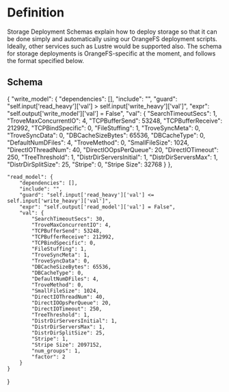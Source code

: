 # Definition
Storage Deployment Schemas explain how to deploy storage so that it can be done simply and automatically using our OrangeFS deployment scripts. Ideally, other services such as Lustre would be supported also. The schema for storage deployments is OrangeFS-specific at the moment, and follows the format specified below.
## Schema
{
    "write_model": {
        "dependencies": [],
        "include": "",
        "guard": "self.input['read_heavy']['val'] > self.input['write_heavy']['val']",
        "expr": "self.output['write_model']['val'] = False",
        "val": {
            "SearchTimeoutSecs": 1,
            "TroveMaxConcurrentIO": 4,
            "TCPBufferSend": 53248,
            "TCPBufferReceive": 212992,
            "TCPBindSpecific": 0,
            "FileStuffing": 1,
            "TroveSyncMeta": 0,
            "TroveSyncData": 0,
            "DBCacheSizeBytes": 65536,
            "DBCacheType": 0,
            "DefaultNumDFiles": 4,
            "TroveMethod": 0,
            "SmallFileSize": 1024,
            "DirectIOThreadNum": 40,
            "DirectIOOpsPerQueue": 20,
            "DirectIOTimeout": 250,
            "TreeThreshold": 1,
            "DistrDirServersInitial": 1,
            "DistrDirServersMax": 1,
            "DistrDirSplitSize": 25,
            "Stripe": 0,
            "Stripe Size": 32768
        }
    },

    "read_model": {
        "dependencies": [],
        "include": "",
        "guard": "self.input['read_heavy']['val'] <= self.input['write_heavy']['val']",
        "expr": "self.output['read_model']['val'] = False",
        "val": {
            "SearchTimeoutSecs": 30,
            "TroveMaxConcurrentIO": 4,
            "TCPBufferSend": 53248,
            "TCPBufferReceive": 212992,
            "TCPBindSpecific": 0,
            "FileStuffing": 1,
            "TroveSyncMeta": 1,
            "TroveSyncData": 0,
            "DBCacheSizeBytes": 65536,
            "DBCacheType": 0,
            "DefaultNumDFiles": 4,
            "TroveMethod": 0,
            "SmallFileSize": 1024,
            "DirectIOThreadNum": 40,
            "DirectIOOpsPerQueue": 20,
            "DirectIOTimeout": 250,
            "TreeThreshold": 1,
            "DistrDirServersInitial": 1,
            "DistrDirServersMax": 1,
            "DistrDirSplitSize": 25,
            "Stripe": 1,
            "Stripe Size": 2097152,
            "num_groups": 1,
            "factor": 2
        }
    }
}
